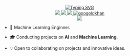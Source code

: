 <p align="center">
<a href="https://github.com/Dineth9D"><img src="https://readme-typing-svg.demolab.com?font=Product+Sans&weight=500&duration=1000&pause=500&multiline=true&width=435&lines=Dineth+Jayasinghe;IBM+Certified+AI%2FML+Engineer" alt="Typing SVG" /></a>
<a>

</a>

<br/>

<!-- <a href="">
    <img src="https://img.shields.io/badge/Website-gkos.tech-red?style=flat-square">
</a>   -->
<a href="https://drive.google.com/file/d/1bhYPU1-GchnbuViXWXXl0FPddbf0rKTo/view?usp=share_link">
    <img src="https://img.shields.io/badge/PDF-CV-red?style=flat-square&logo=adobe">
</a>  
<a href="https://www.linkedin.com/in/dineth9d/">
    <img src="https://img.shields.io/badge/-Linkedin-blue?style=flat-square&logo=linkedin">
</a>
<a href="mailto:dmuthusara@gmail.com">
    <img src="https://img.shields.io/badge/-Email-red?style=flat-square&logo=gmail&logoColor=white">
</a>
<!-- <a href='' target="_blank">
    <img alt='GoogleScholar' src='https://img.shields.io/badge/Scholar-100000?style=flat&logo=GoogleScholar&logoColor=white&&color=0181FF'>
</a> -->
<!-- <a href="">
    <img src="https://img.shields.io/badge/PyPi-drkostas-blue?style=flat-square&logo=pypi&logoColor=white"> -->
</a>
<a href="https://github.com/Dineth9D">
    <img src="https://komarev.com/ghpvc/?username=drkostas&label=Visitors&color=0e75b6&style=flat" alt="googoldkhan" />
</a>

<br/>

<a href="https://github.com/Dineth9D">
    <img src="https://github-stats-alpha.vercel.app/api?username=Dineth9D&cc=22272e&tc=37BCF6&ic=fff&bc=0000">
</a>

</p>

- 📖 Machine Learning Enginner.

- 🎓 Conducting projects on **AI** and **Machine Learning**.

- 💡 Open to collaborating on projects and innovative ideas.

